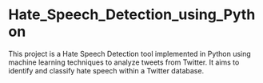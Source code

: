 # Hate_Speech_Detection_using_Python
This project is a Hate Speech Detection tool implemented in Python using machine learning techniques to analyze tweets from Twitter. It aims to identify and classify hate speech within a Twitter database.

